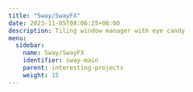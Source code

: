 ```yaml
---
title: "Sway/SwayFX"
date: 2023-11-05T08:06:25+06:00
description: Tiling window manager with eye candy
menu:
  sidebar:
    name: Sway/SwayFX
    identifier: sway-main
    parent: interesting-projects
    weight: 15
---
```



